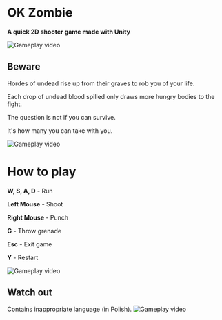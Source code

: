 # OK Zombie

**A quick 2D shooter game made with Unity**


![Gameplay video](gifs/fight1.gif)


## Beware

Hordes of undead rise up from their graves to rob you of your life.

Each drop of undead blood spilled only draws more hungry bodies to the fight.

The question is not if you can survive. 

It's how many you can take with you.


![Gameplay video](gifs/fight.gif)


# How to play
**W, S, A, D** - Run

**Left Mouse** - Shoot

**Right Mouse** - Punch

**G** - Throw grenade

**Esc** - Exit game

**Y** - Restart


![Gameplay video](gifs/fight3.gif)


## Watch out
Contains inappropriate language (in Polish).
![Gameplay video](gifs/fight2.gif)


